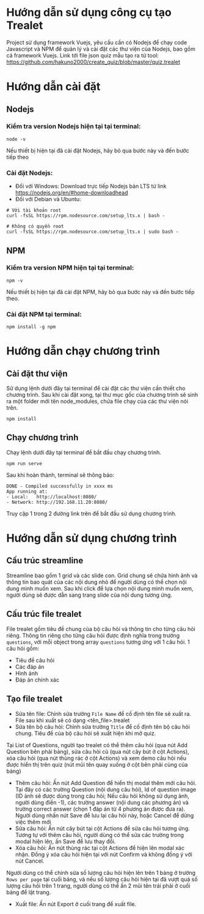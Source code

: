 # Hướng dẫn sử dụng công cụ tạo Trealet

Project sử dụng framework Vuejs, yêu cầu cần có Nodejs để chạy code Javascript và NPM để quản lý và cài đặt các thư viện của Nodejs, bao gồm cả framework Vuejs.
Link tới file json quiz mẫu tạo ra từ tool: https://github.com/hakuno2000/create_quiz/blob/master/quiz.trealet

# Hướng dẫn cài đặt

## Nodejs

### Kiểm tra version Nodejs hiện tại tại terminal:
```
node -v
```
Nếu thiết bị hiện tại đã cài đặt Nodejs, hãy bỏ qua bước này và đến bước tiếp theo

### Cài đặt Nodejs:
- Đối với Windows: Download trực tiếp Nodejs bản LTS từ link https://nodejs.org/en/#home-downloadhead
- Đối với Debian và Ubuntu:
```
# Với tài khoản root
curl -fsSL https://rpm.nodesource.com/setup_lts.x | bash -

# Không có quyền root
curl -fsSL https://rpm.nodesource.com/setup_lts.x | sudo bash -
```

## NPM

### Kiểm tra version NPM hiện tại tại terminal:
```
npm -v
```
Nếu thiết bị hiện tại đã cài đặt NPM, hãy bỏ qua bước này và đến bước tiếp theo.

### Cài đặt NPM tại terminal:
```
npm install -g npm
```

# Hướng dẫn chạy chương trình

## Cài đặt thư viện
Sử dụng lệnh dưới đây tại terminal để cài đặt các thư viện cần thiết cho chương trình. Sau khi cài đặt xong, tại thư mục gốc của chương trình sẽ sinh ra một folder mới tên node_modules, chứa file chạy của các thư viện nói trên.
```
npm install
```

## Chạy chương trình
Chạy lệnh dưới đây tại terminal để bắt đầu chạy chương trình. 
```
npm run serve
```
Sau khi hoàn thành, terminal sẽ thông báo: 
```
DONE - Compiled successfully in xxxx ms
App running at:
- Local:   http://localhost:8080/ 
- Network: http://192.168.11.20:8080/
```
Truy cập 1 trong 2 đường link trên để bắt đầu sử dụng chương trình.

# Hướng dẫn sử dụng chương trình

## Cấu trúc streamline

Streamline bao gồm 1 grid và các slide con. 
Grid chung sẽ chứa hình ảnh và thông tin bao quát của các nội dung nhỏ để người dùng có thể chọn nội dung mình muốn xem.
Sau khi click để lựa chọn nội dung mình muốn xem, người dùng sẽ được dẫn sang trang slide của nội dung tương ứng. 

## Cấu trúc file trealet

File trealet gồm tiêu đề chung của bộ câu hỏi và thông tin cho từng câu hỏi riêng. Thông tin riêng cho từng câu hỏi được định nghĩa trong trường ```questions```, với mỗi object trong array ```questions``` tương ứng với 1 câu hỏi. 1 câu hỏi gồm:
- Tiêu đề câu hỏi
- Các đáp án
- Hình ảnh
- Đáp án chính xác

## Tạo file trealet
- Sửa tên file: Chỉnh sửa trường ```File Name``` để cố định tên file sẽ xuất ra. File sau khi xuất sẽ có dạng <tên_file>.trealet
- Sửa tên bộ câu hỏi: Chỉnh sửa trường ```Title``` để cố định tên bộ câu hỏi chung. Tiêu đề của bộ câu hỏi sẽ xuất hiện khi mở quiz.

Tại List of Questions, người tạo trealet có thể thêm câu hỏi (qua nút Add Question bên phải bảng), sửa câu hỏi cũ (qua nút cây bút ở cột Actions), xóa câu hỏi (qua nút thùng rác ở cột Actions) và xem demo câu hỏi nếu được hiển thị trên quiz (nút mũi tên quay xuống ở cột bên phải cùng của bảng)
- Thêm câu hỏi: Ấn nút Add Question để hiển thị modal thêm mới câu hỏi. Tại đây có các trường Question (nội dung câu hỏi), Id of question image (ID ảnh sẽ được dùng trong câu hỏi; Nếu câu hỏi không sử dụng ảnh, người dùng điền -1), các trường answer (nội dung các phương án) và trường correct answer (chọn 1 đáp án từ 4 phương án được đưa ra). Người dùng nhấn nút Save để lưu lại câu hỏi này, hoặc Cancel để dừng việc thêm mới
- Sửa câu hỏi: Ấn nút cây bút tại cột Actions để sửa câu hỏi tương ứng. Tương tự với thêm câu hỏi, người dùng có thể sửa các trường trong modal hiện lên, ấn Save để lưu thay đổi.
- Xóa câu hỏi: Ấn nút thùng rác tại cột Actions để hiện lên modal xác nhận. Đồng ý xóa câu hỏi hiện tại với nút Confirm và không đồng ý với nút Cancel.

Người dùng có thể chỉnh sửa số lượng câu hỏi hiện lên trên 1 bảng ở trường ```Rows per page``` tại cuối bảng, và nếu số lượng câu hỏi hiện tại đã vượt quá số lượng câu hỏi trên 1 trang, người dùng có thể ấn 2 mũi tên trái phải ở cuối bảng để lật trang.

- Xuất file: Ấn nút Export ở cuối trang để xuất file.
